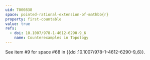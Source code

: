 ```yaml
---
uid: T000838
space: pointed-rational-extension-of-mathbb{r}
property: first-countable
value: true
refs:
  - doi: 10.1007/978-1-4612-6290-9_6
    name: Counterexamples in Topology
---
```

See item #9 for space #68 in {{doi:10.1007/978-1-4612-6290-9_6}}.
